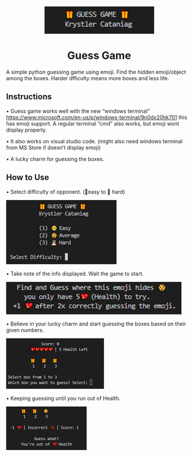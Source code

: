 <p align="center">
  <img width="auto" height="auto" src="/GameFootage/title.png">
</p>

<h1 align="center">
Guess Game
</h1>
A simple python guessing game using emoji. Find the hidden emoji/object among the boxes. Harder dfficulty means more boxes and less life.


## Instructions

•	Guess game works well with the new “windows terminal” https://www.microsoft.com/en-us/p/windows-terminal/9n0dx20hk701 this has emoji support. A regular terminal “cmd” also works, but emoji wont display properly.

•	It also works on visual studio code. (might also need windows terminal from MS Store if doesn’t display emoji)

•	A lucky charm for guessing the boxes.


## How to Use

•	Select difficulty of opponent. (👶easy to 🦸 hard)

![Select difficulty of opponent](/GameFootage/difficulty.png)

•	Take note of the info displayed. Wait the game to start.

![Take note of the info displayed. Wait the game to start](/GameFootage/gamestart.png)

•	Believe in your lucky charm and start guessing the boxes based on their given numbers.

![Believe in your lucky charm and start guessing the boxes based on their given numbers.](/GameFootage/guess.png)

•	Keeping guessing until you run out of Health.

![Keeping guessing until you run out of Health.](/GameFootage/endgame.png)


